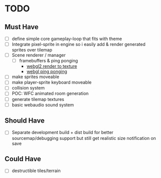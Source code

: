 # TODO

## Must Have

- [ ] define simple core gameplay-loop that fits with theme
- [ ] Integrate pixel-sprite in engine so i easily add & render generated sprites over tilemap
- [ ] Scene renderer / manager
  - [ ] framebuffers & ping ponging
    - [webgl2 render to texture](https://webgl2fundamentals.org/webgl/lessons/webgl-render-to-texture.html)
    - [webgl ping ponging](https://webglfundamentals.org/webgl/lessons/webgl-image-processing-continued.html)
- [ ] make sprites moveable
- [ ] make player-sprite keyboard moveable
- [ ] collision system
- [ ] POC: WFC animated room generation
- [ ] generate tilemap textures
- [ ] basic webaudio sound system

## Should Have

- [ ] Separate development build + dist build for better sourcemap/debugging support but still get realistic size notification on save

## Could Have

- [ ] destructible tiles/terrain
